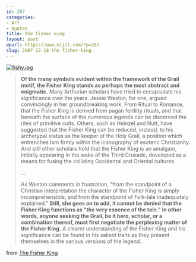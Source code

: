 ```yaml
---
id: 287
categories:
- Art
- Quotes
title: the fisher king
layout: post
wpurl: https://www.mijit.com/?p=287
slug: 2007-12-18-the-fisher-king
---
```

<a href="https://www.uidaho.edu/student_orgs/arthurian_legend/grail/fisher/"><img src='{{ "/" | relative_url }}images/2007/12/fishy.jpg' alt='fishy.jpg' /></a>

<blockquote><strong>Of the many symbols evident within the framework of the Grail motif, the Fisher King stands as perhaps the most abstract and enigmatic.</strong> Many Arthurian scholars have tried to encapsulate his significance over the years. Jessie Weston, for one, argued convincingly in her groundbreaking work, From Ritual to Romance, that the Fisher King is derived from pagan fertility rituals, and that beneath the surface of the numerous legends can be discerned the rites of primitive cults. Others, such as Heinzel and Nutt, have suggested that the Fisher King can be reduced, instead, to his archetypal status as the keeper of the Holy Grail, a position which entrenches him firmly within the iconography of esoteric Christianity. And still other scholars hold that the Fisher King is an amalgam, initially appearing in the wake of the Third Crusade, developed as a means for fusing the colliding Occidental and Oriental cultures.

...

As Weston comments in frustration, "from the standpoint of a Christian interpretation the character of the Fisher King is simply incomprehensible, and from the standpoint of Folk-tale inadequately explained." <strong>Still, she goes on to add, it cannot be denied that the Fisher King functions as "the very essence of the tale." In other words, anyone seeking the Grail, be it hero, scholar, or a combination thereof, must first negotiate the perplexing matter of the Fisher King.</strong> A clearer understanding of the Fisher King and his significance can be found in his salient traits as they present themselves in the various versions of the legend.</blockquote>

from <a href="https://www.uidaho.edu/student_orgs/arthurian_legend/grail/fisher/">The Fisher King</a>
